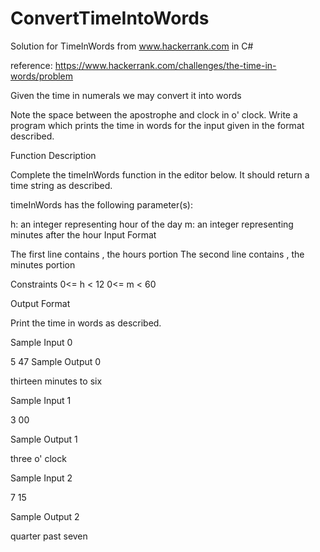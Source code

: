 # ConvertTimeIntoWords
Solution for TimeInWords from www.hackerrank.com in C#

reference: https://www.hackerrank.com/challenges/the-time-in-words/problem

Given the time in numerals we may convert it into words

Note the space between the apostrophe and clock in o' clock. Write a program which prints the time in words for the input given in the format described.

Function Description

Complete the timeInWords function in the editor below. It should return a time string as described.

timeInWords has the following parameter(s):

h: an integer representing hour of the day
m: an integer representing minutes after the hour
Input Format

The first line contains , the hours portion The second line contains , the minutes portion

Constraints
0<= h < 12
0<= m < 60

Output Format

Print the time in words as described.

Sample Input 0

5
47
Sample Output 0

thirteen minutes to six

Sample Input 1

3
00

Sample Output 1

three o' clock

Sample Input 2

7
15

Sample Output 2

quarter past seven
